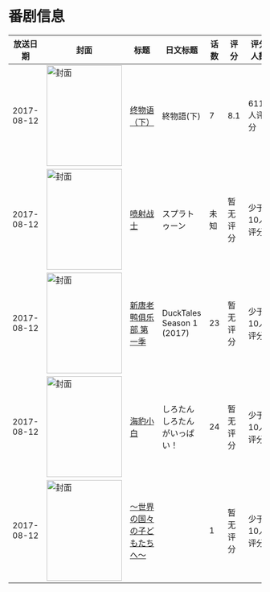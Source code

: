 # 番剧信息

|放送日期|封面|标题|日文标题|话数|评分|评分人数|
|---|---|---|---|---|---|---|
|2017-08-12|<img src="//lain.bgm.tv/pic/cover/c/53/29/175596_Dp6j4.jpg" alt="封面" style="width:150px;height:200px;object-fit:cover;">|[终物语（下）](https://bangumi.tv/subject/175596)|終物語(下)|7|8.1|6110人评分|
|2017-08-12|<img src="//lain.bgm.tv/pic/cover/c/69/0f/219991_cZviZ.jpg" alt="封面" style="width:150px;height:200px;object-fit:cover;">|[喷射战士](https://bangumi.tv/subject/219991)|スプラトゥーン|未知|暂无评分|少于10人评分|
|2017-08-12|<img src="//lain.bgm.tv/pic/cover/c/cd/f1/220342_fb302.jpg" alt="封面" style="width:150px;height:200px;object-fit:cover;">|[新唐老鸭俱乐部 第一季](https://bangumi.tv/subject/220342)|DuckTales Season 1 (2017)|23|暂无评分|少于10人评分|
|2017-08-12|<img src="//lain.bgm.tv/pic/cover/c/d8/25/242592_6631e.jpg" alt="封面" style="width:150px;height:200px;object-fit:cover;">|[海豹小白](https://bangumi.tv/subject/242592)|しろたん しろたんがいっぱい！|24|暂无评分|少于10人评分|
|2017-08-12|<img src="//lain.bgm.tv/pic/cover/c/4d/b7/302377_fv3f3.jpg" alt="封面" style="width:150px;height:200px;object-fit:cover;">|[～世界の国々の子どもたちへ～](https://bangumi.tv/subject/302377)||1|暂无评分|少于10人评分|
